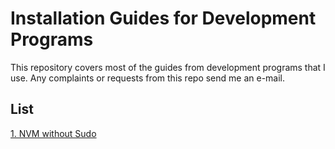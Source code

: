 # Installation Guides for Development Programs

This repository covers most of the guides from development programs that I use. Any complaints or requests from this repo send me an e-mail.

## List

[1. NVM without Sudo](https://github.com/davikawasaki/installation-guides/blob/master/node-without-sudo.md)